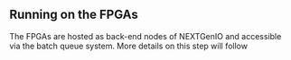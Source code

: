 ## Running on the FPGAs

The FPGAs are hosted as back-end nodes of NEXTGenIO and accessible via the batch queue system. More details on this step will follow
